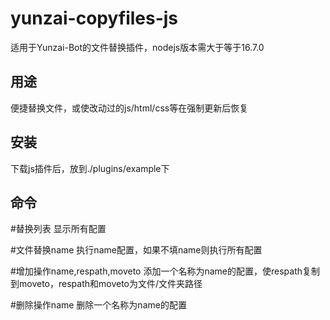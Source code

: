 # yunzai-copyfiles-js
适用于Yunzai-Bot的文件替换插件，nodejs版本需大于等于16.7.0

## **用途**

便捷替换文件，或使改动过的js/html/css等在强制更新后恢复

## **安装**
下载js插件后，放到./plugins/example下
## **命令**

#替换列表 显示所有配置

#文件替换name 执行name配置，如果不填name则执行所有配置

#增加操作name,respath,moveto 添加一个名称为name的配置，使respath复制到moveto，respath和moveto为文件/文件夹路径

#删除操作name 删除一个名称为name的配置

